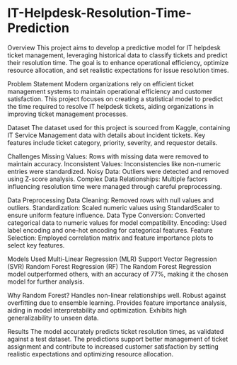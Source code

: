 # IT-Helpdesk-Resolution-Time-Prediction

Overview
This project aims to develop a predictive model for IT helpdesk ticket management, leveraging historical data to classify tickets and predict their resolution time. The goal is to enhance operational efficiency, optimize resource allocation, and set realistic expectations for issue resolution times.

Problem Statement
Modern organizations rely on efficient ticket management systems to maintain operational efficiency and customer satisfaction. This project focuses on creating a statistical model to predict the time required to resolve IT helpdesk tickets, aiding organizations in improving ticket management processes.

Dataset
The dataset used for this project is sourced from Kaggle, containing IT Service Management data with details about incident tickets. Key features include ticket category, priority, severity, and requestor details.

Challenges
Missing Values: Rows with missing data were removed to maintain accuracy.
Inconsistent Values: Inconsistencies like non-numeric entries were standardized.
Noisy Data: Outliers were detected and removed using Z-score analysis.
Complex Data Relationships: Multiple factors influencing resolution time were managed through careful preprocessing.

Data Preprocessing
Data Cleaning: Removed rows with null values and outliers.
Standardization: Scaled numeric values using StandardScaler to ensure uniform feature influence.
Data Type Conversion: Converted categorical data to numeric values for model compatibility.
Encoding: Used label encoding and one-hot encoding for categorical features.
Feature Selection: Employed correlation matrix and feature importance plots to select key features.

Models Used
Multi-Linear Regression (MLR)
Support Vector Regression (SVR)
Random Forest Regression (RF)
The Random Forest Regression model outperformed others, with an accuracy of 77%, making it the chosen model for further analysis.

Why Random Forest?
Handles non-linear relationships well.
Robust against overfitting due to ensemble learning.
Provides feature importance analysis, aiding in model interpretability and optimization.
Exhibits high generalizability to unseen data.

Results
The model accurately predicts ticket resolution times, as validated against a test dataset. The predictions support better management of ticket assignment and contribute to increased customer satisfaction by setting realistic expectations and optimizing resource allocation.
